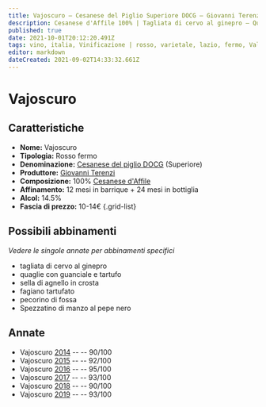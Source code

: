 ```yaml
---
title: Vajoscuro – Cesanese del Piglio Superiore DOCG – Giovanni Terenzi – Lazio (IT) – 10-14€ – 4★-5★
description: Cesanese d'Affile 100% | Tagliata di cervo al ginepro – Quaglie con guanciale e tartufo – Sella di agnello in crosta – Fagiano tartufato – Pecorino di fossa – Spezzatino di manzo
published: true
date: 2021-10-01T20:12:20.491Z
tags: vino, italia, Vinificazione | rosso, varietale, lazio, fermo, Valutazioni | 5 stelle, pecorino di fossa, cesanese d'affile, tagliata di cervo al ginepro, quaglie con guanciale e tartufo, Alimento | agnello, Alimento-dettagli | sella, Aromatizzazione | in crosta, fagiano tartufato, Spezzatino di manzo, Prezzi | 10-14€
editor: markdown
dateCreated: 2021-09-02T14:33:32.661Z
---
```


# Vajoscuro

## Caratteristiche
- **Nome:** Vajoscuro
- **Tipologia:** Rosso fermo
- **Denominazione:** [Cesanese del piglio DOCG](/denominazioni/Italia/Lazio/DOCG/Cesanese-del-piglio) (Superiore)
- **Produttore:** [Giovanni Terenzi](/produttori/Italia/Lazio/Giovanni-Terenzi) 
- **Composizione:** 100% [Cesanese d'Affile](/vitigni/Italia/bacca-nera/cesanese-d-affile)
- **Affinamento:** 12 mesi in barrique + 24 mesi in bottiglia
- **Alcol:** 14.5%
- **Fascia di prezzo:** 10-14€
{.grid-list}



## Possibili abbinamenti
*Vedere le singole annate per abbinamenti specifici*

- tagliata di cervo al ginepro
- quaglie con guanciale e tartufo
- sella di agnello in crosta 
- fagiano tartufato
- pecorino di fossa
- Spezzatino di manzo al pepe nero

## Annate
- Vajoscuro [2014](/vini/Italia/Lazio/Giovanni-Terenzi/Vajoscuro/2014) -- <span class="star-4"></span> -- 90/100
- Vajoscuro [2015](/vini/Italia/Lazio/Giovanni-Terenzi/Vajoscuro/2015) -- <span class="star-5"></span> -- 92/100
- Vajoscuro [2016](/vini/Italia/Lazio/Giovanni-Terenzi/Vajoscuro/2016) -- <span class="star-5"></span> -- 95/100
- Vajoscuro [2017](/vini/Italia/Lazio/Giovanni-Terenzi/Vajoscuro/2017) -- <span class="star-5"></span> -- 93/100
- Vajoscuro [2018](/vini/Italia/Lazio/Giovanni-Terenzi/Vajoscuro/2018) -- <span class="star-4"></span> -- 90/100
- Vajoscuro [2019](/vini/Italia/Lazio/Giovanni-Terenzi/Vajoscuro/2019) -- <span class="star-5"></span> -- 93/100


